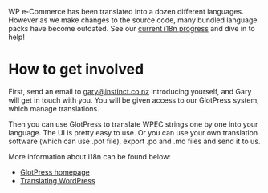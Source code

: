 WP e-Commerce has been translated into a dozen different languages. However as we make changes to the source code, many bundled language packs have become outdated. See our [current i18n progress](i18n-Status) and dive in to help!

# How to get involved

First, send an email to gary@instinct.co.nz introducing yourself, and Gary will get in touch with you. You will be given access to our GlotPress system, which manage translations.

Then you can use GlotPress to translate WPEC strings one by one into your language. The UI is pretty easy to use. Or you can use your own translation software (which can use .pot file), export .po and .mo files and send it to us.

More information about i18n can be found below:
* [GlotPress homepage](http://glotpress.org/)
* [Translating WordPress](http://codex.wordpress.org/Translating_WordPress)